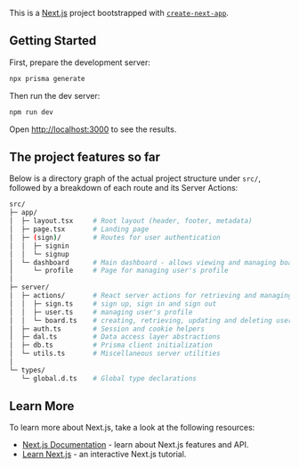 This is a [Next.js](https://nextjs.org) project bootstrapped with [`create-next-app`](https://nextjs.org/docs/app/api-reference/cli/create-next-app).

## Getting Started

First, prepare the development server:

```bash
npx prisma generate
```

Then run the dev server:

```bash
npm run dev
```

Open [http://localhost:3000](http://localhost:3000) to see the results.



## The project features so far

Below is a directory graph of the actual project structure under `src/`, followed by a breakdown of each route and its Server Actions:

```bash
src/
├─ app/
│  ├─ layout.tsx     # Root layout (header, footer, metadata)
│  ├─ page.tsx       # Landing page
│  ├─ (sign)/        # Routes for user authentication
│  │  ├─ signin
│  │  └─ signup
│  └─ dashboard      # Main dashboard - allows viewing and managing boards
│     └─ profile     # Page for managing user's profile
│
├─ server/
│  ├─ actions/       # React server actions for retrieving and managing data
│  │  ├─ sign.ts     # sign up, sign in and sign out
│  │  ├─ user.ts     # managing user's profile
│  │  └─ board.ts    # creating, retrieving, updating and deleting user's boards
│  ├─ auth.ts        # Session and cookie helpers
│  ├─ dal.ts         # Data access layer abstractions
│  ├─ db.ts          # Prisma client initialization
│  └─ utils.ts       # Miscellaneous server utilities
│
└─ types/
   └─ global.d.ts    # Global type declarations
```




## Learn More

To learn more about Next.js, take a look at the following resources:

* [Next.js Documentation](https://nextjs.org/docs) - learn about Next.js features and API.
* [Learn Next.js](https://nextjs.org/learn) - an interactive Next.js tutorial.
